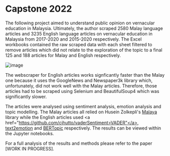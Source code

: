 # Capstone 2022

The following project aimed to understand public opinion on vernacular education in Malaysia. Ultimately, the author scraped 2580 Malay language articles and 3235 English language articles on vernacular education in Malaysia from 2017-2020 and 2015-2020 respectively. The Excel workbooks contained the raw scraped data with each sheet filtered to remove articles which did not relate to the exploration of the topic to a final 125 and 188 articles for Malay and English respectively.

![image](https://user-images.githubusercontent.com/43257301/144937888-e03d36cb-606d-4b45-a3e0-e60d724063f6.png)

The webscraper for English articles works signficantly faster than the Malay one because it uses the GoogleNews and Newspaper3k library which, unfortunately, did not work well with the Malay articles. Therefore, those articles had to be scraped using Selenium and BeautifulSoup4 which was significantly slower.

The articles were analysed using sentiment analysis, emotion analysis and topic modelling. The Malay articles all relied on Husein Zolkepli's <a href="https://github.com/huseinzol05/Malaya">Malaya</a> library while the English articles used <a href="https://github.com/cjhutto/vaderSentiment>VADER"</a>, <a href="https://shivamsharma26.github.io/text2emotion/">text2emotion</a> and <a href="https://github.com/MaartenGr/BERTopic">BERTopic</a> respectively. The results can be viewed within the Jupyter notebooks.

For a full analysis of the results and methods please refer to the paper [WORK IN PROGRESS].
